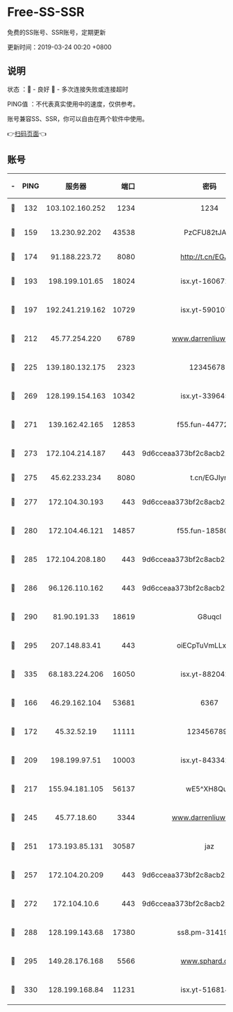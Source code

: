 # Free-SS-SSR

免费的SS账号、SSR账号，定期更新

更新时间：2019-03-24 00:20 +0800

## 说明

状态     ：🙂 - 良好 🙁 - 多次连接失败或连接超时

PING值   ：不代表真实使用中的速度，仅供参考。

账号兼容SS、SSR，你可以自由在两个软件中使用。

👉[扫码页面](https://liesauer.github.io/Free-SS-SSR/)👈

## 账号

|-|PING|服务器|端口|密码|加密方式|区域|
|:----:|:----:|:-----:|-----:|:----:|:----:|:----:|
|🙂|132|103.102.160.252|1234|1234|rc4-md5|JP|
|🙂|159|13.230.92.202|43538|PzCFU82tJAdZ|aes-256-cfb|JP|
|🙂|174|91.188.223.72|8080|http://t.cn/EGJIyrl|rc4-md5|RU|
|🙂|193|198.199.101.65|18024|isx.yt-16067242|aes-256-cfb|US|
|🙂|197|192.241.219.162|10729|isx.yt-59010753|aes-256-cfb|US|
|🙂|212|45.77.254.220|6789|www.darrenliuwei.com|aes-256-cfb|SG|
|🙂|225|139.180.132.175|2323|123456789|aes-256-cfb|SG|
|🙂|269|128.199.154.163|10342|isx.yt-33964532|aes-256-cfb|SG|
|🙂|271|139.162.42.165|12853|f55.fun-44772761|aes-256-cfb|SG|
|🙂|273|172.104.214.187|443|9d6cceaa373bf2c8acb22e60b6a58be6|aes-256-cfb|US|
|🙂|275|45.62.233.234|8080|t.cn/EGJIyrl|rc4-md5|CA|
|🙂|277|172.104.30.193|443|9d6cceaa373bf2c8acb22e60b6a58be6|aes-256-cfb|US|
|🙂|280|172.104.46.121|14857|f55.fun-18580153|aes-256-cfb|SG|
|🙂|285|172.104.208.180|443|9d6cceaa373bf2c8acb22e60b6a58be6|aes-256-cfb|US|
|🙂|286|96.126.110.162|443|9d6cceaa373bf2c8acb22e60b6a58be6|aes-256-cfb|US|
|🙂|290|81.90.191.33|18619|G8uqcl|aes-256-cfb|US|
|🙂|295|207.148.83.41|443|oiECpTuVmLLxk4Ts|aes-256-cfb|AU|
|🙂|335|68.183.224.206|16050|isx.yt-88204279|aes-256-cfb|SG|
|🙂|166|46.29.162.104|53681|6367|aes-128-ctr|RU|
|🙂|172|45.32.52.19|11111|1234567890|aes-256-cfb|JP|
|🙂|209|198.199.97.51|10003|isx.yt-84334223|aes-256-cfb|US|
|🙂|217|155.94.181.105|56137|wE5^XH8Quw|aes-256-cfb|US|
|🙂|245|45.77.18.60|3344|www.darrenliuwei.com|aes-256-cfb|JP|
|🙂|251|173.193.85.131|30587|jaz|aes-256-cfb|US|
|🙂|257|172.104.20.209|443|9d6cceaa373bf2c8acb22e60b6a58be6|aes-256-cfb|US|
|🙂|272|172.104.10.6|443|9d6cceaa373bf2c8acb22e60b6a58be6|aes-256-cfb|US|
|🙂|288|128.199.143.68|17380|ss8.pm-31419663|aes-256-cfb|SG|
|🙂|295|149.28.176.168|5566|www.sphard.com|aes-256-cfb|AU|
|🙂|330|128.199.168.84|11231|isx.yt-51681488|aes-256-cfb|SG|
